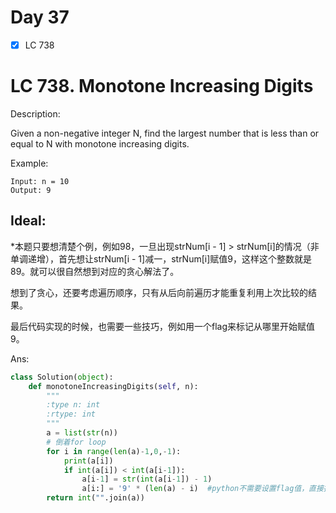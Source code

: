# Day 37
-[x] LC 738

# LC 738. Monotone Increasing Digits

Description:

Given a non-negative integer N, find the largest number that is less than or equal to N with monotone increasing digits.

Example:
```
Input: n = 10
Output: 9
```

## Ideal: 
*本题只要想清楚个例，例如98，一旦出现strNum[i - 1] > strNum[i]的情况（非单调递增），首先想让strNum[i - 1]减一，strNum[i]赋值9，这样这个整数就是89。就可以很自然想到对应的贪心解法了。

想到了贪心，还要考虑遍历顺序，只有从后向前遍历才能重复利用上次比较的结果。

最后代码实现的时候，也需要一些技巧，例如用一个flag来标记从哪里开始赋值9。


Ans:
```py
class Solution(object):
    def monotoneIncreasingDigits(self, n):
        """
        :type n: int
        :rtype: int
        """
        a = list(str(n))
        # 倒着for loop
        for i in range(len(a)-1,0,-1):
            print(a[i])
            if int(a[i]) < int(a[i-1]):
                a[i-1] = str(int(a[i-1]) - 1)
                a[i:] = '9' * (len(a) - i)  #python不需要设置flag值，直接按长度给9就好了
        return int("".join(a)) 
```
